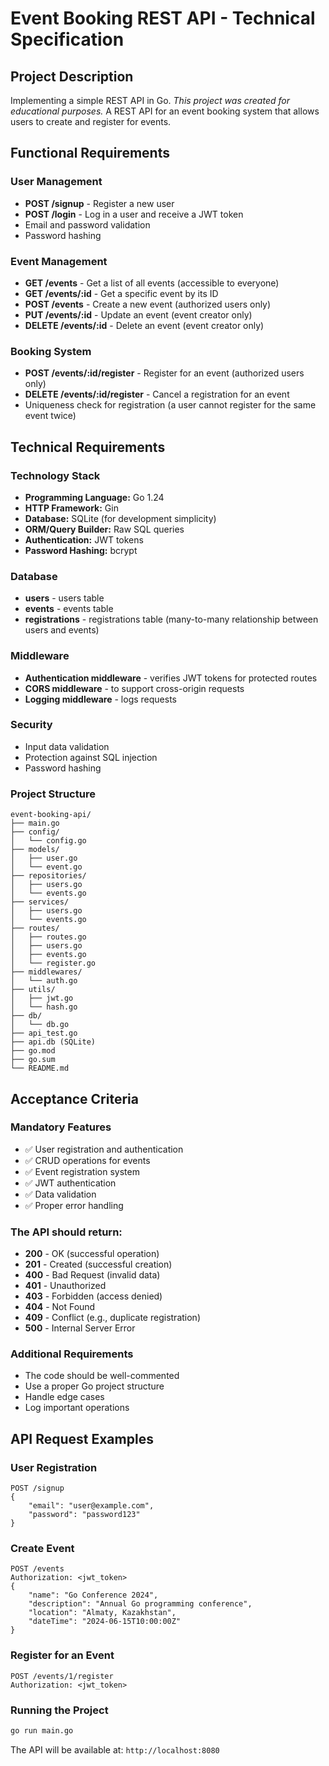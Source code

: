 # Event Booking REST API - Technical Specification

## Project Description
Implementing a simple REST API in Go. *This project was created for educational purposes.*
A REST API for an event booking system that allows users to create and register for events.

## Functional Requirements

### User Management
- **POST /signup** - Register a new user
- **POST /login** - Log in a user and receive a JWT token
- Email and password validation
- Password hashing

### Event Management
- **GET /events** - Get a list of all events (accessible to everyone)
- **GET /events/:id** - Get a specific event by its ID
- **POST /events** - Create a new event (authorized users only)
- **PUT /events/:id** - Update an event (event creator only)
- **DELETE /events/:id** - Delete an event (event creator only)

### Booking System
- **POST /events/:id/register** - Register for an event (authorized users only)
- **DELETE /events/:id/register** - Cancel a registration for an event
- Uniqueness check for registration (a user cannot register for the same event twice)

## Technical Requirements

### Technology Stack
- **Programming Language:** Go 1.24
- **HTTP Framework:** Gin
- **Database:** SQLite (for development simplicity)
- **ORM/Query Builder:** Raw SQL queries
- **Authentication:** JWT tokens
- **Password Hashing:** bcrypt

### Database
- **users** - users table
- **events** - events table
- **registrations** - registrations table (many-to-many relationship between users and events)

### Middleware
- **Authentication middleware** - verifies JWT tokens for protected routes
- **CORS middleware** - to support cross-origin requests
- **Logging middleware** - logs requests

### Security
- Input data validation
- Protection against SQL injection
- Password hashing

### Project Structure
```
event-booking-api/
├── main.go
├── config/
│   └── config.go
├── models/
│   ├── user.go
│   └── event.go
├── repositories/
│   ├── users.go
│   └── events.go
├── services/
│   ├── users.go
│   └── events.go
├── routes/
│   ├── routes.go
│   ├── users.go
│   ├── events.go
│   └── register.go
├── middlewares/
│   └── auth.go
├── utils/
│   ├── jwt.go
│   └── hash.go
├── db/
│   └── db.go
├── api_test.go
├── api.db (SQLite)
├── go.mod
├── go.sum
└── README.md
```

## Acceptance Criteria

### Mandatory Features
- ✅ User registration and authentication
- ✅ CRUD operations for events
- ✅ Event registration system
- ✅ JWT authentication
- ✅ Data validation
- ✅ Proper error handling

### The API should return:
- **200** - OK (successful operation)
- **201** - Created (successful creation)
- **400** - Bad Request (invalid data)
- **401** - Unauthorized
- **403** - Forbidden (access denied)
- **404** - Not Found
- **409** - Conflict (e.g., duplicate registration)
- **500** - Internal Server Error

### Additional Requirements
- The code should be well-commented
- Use a proper Go project structure
- Handle edge cases
- Log important operations

## API Request Examples

### User Registration
```
POST /signup
{
    "email": "user@example.com",
    "password": "password123"
}
```

### Create Event
```
POST /events
Authorization: <jwt_token>
{
    "name": "Go Conference 2024",
    "description": "Annual Go programming conference",
    "location": "Almaty, Kazakhstan",
    "dateTime": "2024-06-15T10:00:00Z"
}
```

### Register for an Event
```
POST /events/1/register
Authorization: <jwt_token>
```

### Running the Project
```bash
go run main.go
```

The API will be available at: `http://localhost:8080`
